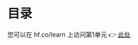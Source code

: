# 目录

您可以在 hf.co/learn 上访问第1单元 👉 <a href="https://hf.co/learn/agents-course/unit1/introduction">此处</a>

<!--
| 标题 | 描述 |
|-------|-------------|
| [智能体的定义](1_definition_of_an_agent.md) | 概述智能体所能执行的任务，不含技术术语。 |
| [解释大型语言模型（LLM）](2_explain_llms.md) | 介绍大型语言模型，包括模型家族树及适用于智能体的模型。 |
| [消息和特殊标记](3_messages_and_special_tokens.md) | 解释消息、特殊标记及聊天模板的使用。 |
| [虚拟智能体库](4_dummy_agent_library.md) | 介绍如何使用虚拟智能体库和无服务器API。 |
| [工具](5_tools.md) | 概述用于智能体工具的Pydantic及其他常见工具格式。 |
| [智能体步骤和结构](6_agent_steps_and_structure.md) | 介绍智能体涉及的步骤，包括思考、行动、观察，以及代码智能体与JSON智能体的比较。 |
| [思考](7_thoughts.md) | 解释思考过程及ReAct方法。 |
| [行动](8_actions.md) | 概述行动及停止和解析方法。 |
| [观察](9_observations.md) | 解释观察过程及追加结果以反映。 |
| [小测验](10_quizz.md) | 包含测试概念理解的小测验。 |
| [简单用例](11_simple_use_case.md) | 提供一个使用datetime和Python函数作为工具的简单用例练习。 |
-->


<!--
| Title | Description |
|-------|-------------|
| [Definition of an Agent](1_definition_of_an_agent.md) | General example of what agents can do without technical jargon. |
| [Explain LLMs](2_explain_llms.md) | Explanation of Large Language Models, including the family tree of models and suitable models for agents. |
| [Messages and Special Tokens](3_messages_and_special_tokens.md) | Explanation of messages, special tokens, and chat-template usage. |
| [Dummy Agent Library](4_dummy_agent_library.md) | Introduction to using a dummy agent library and serverless API. |
| [Tools](5_tools.md) | Overview of Pydantic for agent tools and other common tool formats. |
| [Agent Steps and Structure](6_agent_steps_and_structure.md) | Steps involved in an agent, including thoughts, actions, observations, and a comparison between code agents and JSON agents. |
| [Thoughts](7_thoughts.md) | Explanation of thoughts and the ReAct approach. |
| [Actions](8_actions.md) | Overview of actions and stop and parse approach. |
| [Observations](9_observations.md) | Explanation of observations and append result to reflect. |
| [Quizz](10_quizz.md) | Contains quizzes to test understanding of the concepts. |
| [Simple Use Case](11_simple_use_case.md) | Provides a simple use case exercise using datetime and a Python function as a tool. |
-->
